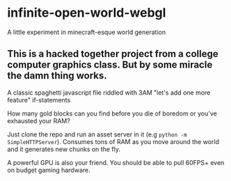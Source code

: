 # infinite-open-world-webgl
A little experiment in minecraft-esque world generation

## This is a hacked together project from a college computer graphics class. But by some miracle the damn thing works.

A classic spaghetti javascript file
riddled with 3AM "let's add one more feature" if-statements

How many gold blocks can you find before you die of boredom or you've exhausted your RAM?

Just clone the repo and run an asset server in it (e.g `python -m SimpleHTTPServer`). Consumes tons of RAM as you move around the world and it generates new chunks on the fly.

A powerful GPU is also your friend. You should be able to pull 60FPS+ even on budget gaming hardware.

